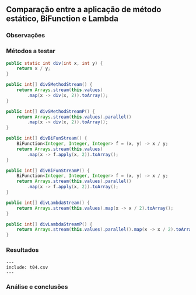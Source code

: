 ## Comparação entre a aplicação de método estático, BiFunction e Lambda

### Observações

### Métodos a testar

```{.java caption="Divisão de todos os números por 2 através de um método estático"}
public static int div(int x, int y) {
    return x / y;
}

public int[] divSMethodStream() {
    return Arrays.stream(this.values)
        .map(x -> div(x, 2)).toArray();
}

public int[] divSMethodStreamP() {
    return Arrays.stream(this.values).parallel()
        .map(x -> div(x, 2)).toArray();
}
```

```{.java caption="Divisão de todos os números por 2 através de uma BiFunction"}
public int[] divBiFunStream() {
    BiFunction<Integer, Integer, Integer> f = (x, y) -> x / y;
    return Arrays.stream(this.values)
        .map(x -> f.apply(x, 2)).toArray();
}

public int[] divBiFunStreamP() {
    BiFunction<Integer, Integer, Integer> f = (x, y) -> x / y;
    return Arrays.stream(this.values).parallel()
        .map(x -> f.apply(x, 2)).toArray();
}
```

```{.java caption="Divisão de todos os números por 2 através de um Lambda"}
public int[] divLambdaStream() {
    return Arrays.stream(this.values).map(x -> x / 2).toArray();
}

public int[] divLambdaStreamP() {
    return Arrays.stream(this.values).parallel().map(x -> x / 2).toArray();
}
```


### Resultados

```table
---
include: t04.csv
---
```

### Análise e conclusões
